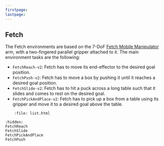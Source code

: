 ```yaml
---
firstpage:
lastpage:
---
```


## Fetch

The Fetch environments are based on the 7-DoF [Fetch Mobile Manipulator](https://fetchrobotics.com/) arm, with a two-fingered parallel gripper attached to it. The main environment tasks are the following:

* `FetchReach-v2`: Fetch has to move its end-effector to the desired goal position.
* `FetchPush-v2`: Fetch has to move a box by pushing it until it reaches a desired goal position.
* `FetchSlide-v2`: Fetch has to hit a puck across a long table such that it slides and comes to rest on the desired goal.
* `FetchPickAndPlace-v2`: Fetch has to pick up a box from a table using its gripper and move it to a desired goal above the table.

```{raw} html
    :file: list.html
```


```{toctree}
:hidden:
FetchReach
FetchSlide
FetchPickAndPlace
FetchPush

```
